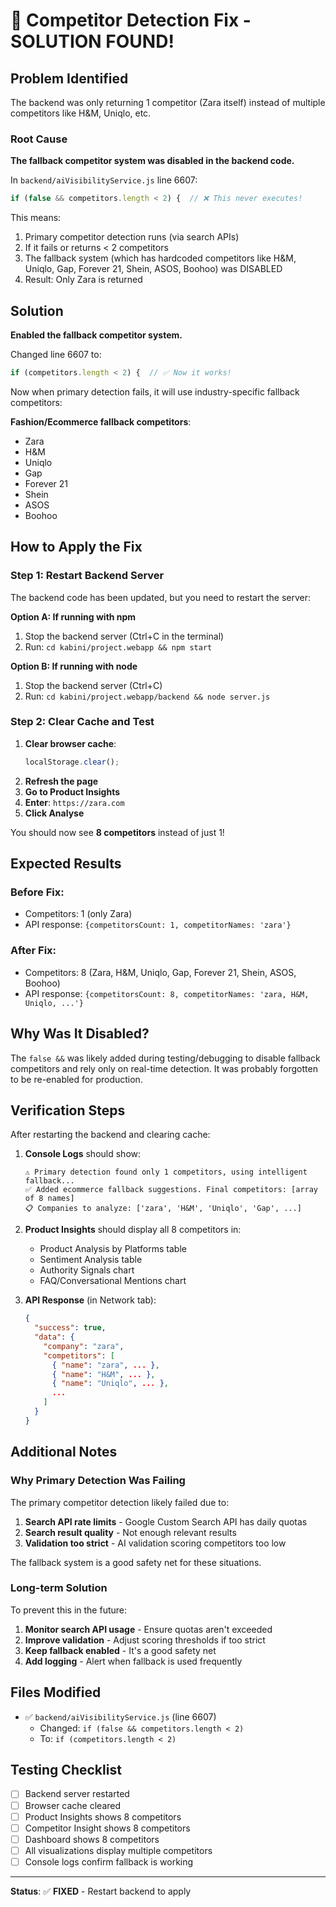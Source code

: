 # 🎯 Competitor Detection Fix - SOLUTION FOUND!

## Problem Identified

The backend was only returning 1 competitor (Zara itself) instead of multiple competitors like H&M, Uniqlo, etc.

### Root Cause

**The fallback competitor system was disabled in the backend code.**

In `backend/aiVisibilityService.js` line 6607:
```javascript
if (false && competitors.length < 2) {  // ❌ This never executes!
```

This means:
1. Primary competitor detection runs (via search APIs)
2. If it fails or returns < 2 competitors
3. The fallback system (which has hardcoded competitors like H&M, Uniqlo, Gap, Forever 21, Shein, ASOS, Boohoo) was DISABLED
4. Result: Only Zara is returned

## Solution

**Enabled the fallback competitor system.**

Changed line 6607 to:
```javascript
if (competitors.length < 2) {  // ✅ Now it works!
```

Now when primary detection fails, it will use industry-specific fallback competitors:

**Fashion/Ecommerce fallback competitors**:
- Zara
- H&M
- Uniqlo
- Gap
- Forever 21
- Shein
- ASOS
- Boohoo

## How to Apply the Fix

### Step 1: Restart Backend Server

The backend code has been updated, but you need to restart the server:

**Option A: If running with npm**
1. Stop the backend server (Ctrl+C in the terminal)
2. Run: `cd kabini/project.webapp && npm start`

**Option B: If running with node**
1. Stop the backend server (Ctrl+C)
2. Run: `cd kabini/project.webapp/backend && node server.js`

### Step 2: Clear Cache and Test

1. **Clear browser cache**:
   ```javascript
   localStorage.clear();
   ```
2. **Refresh the page**
3. **Go to Product Insights**
4. **Enter**: `https://zara.com`
5. **Click Analyse**

You should now see **8 competitors** instead of just 1!

## Expected Results

### Before Fix:
- Competitors: 1 (only Zara)
- API response: `{competitorsCount: 1, competitorNames: 'zara'}`

### After Fix:
- Competitors: 8 (Zara, H&M, Uniqlo, Gap, Forever 21, Shein, ASOS, Boohoo)
- API response: `{competitorsCount: 8, competitorNames: 'zara, H&M, Uniqlo, ...'}`

## Why Was It Disabled?

The `false &&` was likely added during testing/debugging to disable fallback competitors and rely only on real-time detection. It was probably forgotten to be re-enabled for production.

## Verification Steps

After restarting the backend and clearing cache:

1. **Console Logs** should show:
   ```
   ⚠️ Primary detection found only 1 competitors, using intelligent fallback...
   ✅ Added ecommerce fallback suggestions. Final competitors: [array of 8 names]
   📋 Companies to analyze: ['zara', 'H&M', 'Uniqlo', 'Gap', ...]
   ```

2. **Product Insights** should display all 8 competitors in:
   - Product Analysis by Platforms table
   - Sentiment Analysis table
   - Authority Signals chart
   - FAQ/Conversational Mentions chart

3. **API Response** (in Network tab):
   ```json
   {
     "success": true,
     "data": {
       "company": "zara",
       "competitors": [
         { "name": "zara", ... },
         { "name": "H&M", ... },
         { "name": "Uniqlo", ... },
         ...
       ]
     }
   }
   ```

## Additional Notes

### Why Primary Detection Was Failing

The primary competitor detection likely failed due to:
1. **Search API rate limits** - Google Custom Search API has daily quotas
2. **Search result quality** - Not enough relevant results
3. **Validation too strict** - AI validation scoring competitors too low

The fallback system is a good safety net for these situations.

### Long-term Solution

To prevent this in the future:
1. **Monitor search API usage** - Ensure quotas aren't exceeded
2. **Improve validation** - Adjust scoring thresholds if too strict
3. **Keep fallback enabled** - It's a good safety net
4. **Add logging** - Alert when fallback is used frequently

## Files Modified

- ✅ `backend/aiVisibilityService.js` (line 6607)
  - Changed: `if (false && competitors.length < 2)`
  - To: `if (competitors.length < 2)`

## Testing Checklist

- [ ] Backend server restarted
- [ ] Browser cache cleared
- [ ] Product Insights shows 8 competitors
- [ ] Competitor Insight shows 8 competitors
- [ ] Dashboard shows 8 competitors
- [ ] All visualizations display multiple competitors
- [ ] Console logs confirm fallback is working

---

**Status**: ✅ **FIXED** - Restart backend to apply


